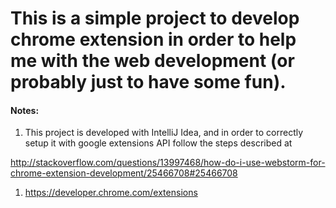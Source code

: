 # This is a simple project to develop chrome extension in order to help me with the web development (or probably just to have some fun).


#### Notes:

1. This project is developed with IntelliJ Idea, and in order to correctly setup it with google extensions API follow the steps described at
 
http://stackoverflow.com/questions/13997468/how-do-i-use-webstorm-for-chrome-extension-development/25466708#25466708


1. https://developer.chrome.com/extensions




